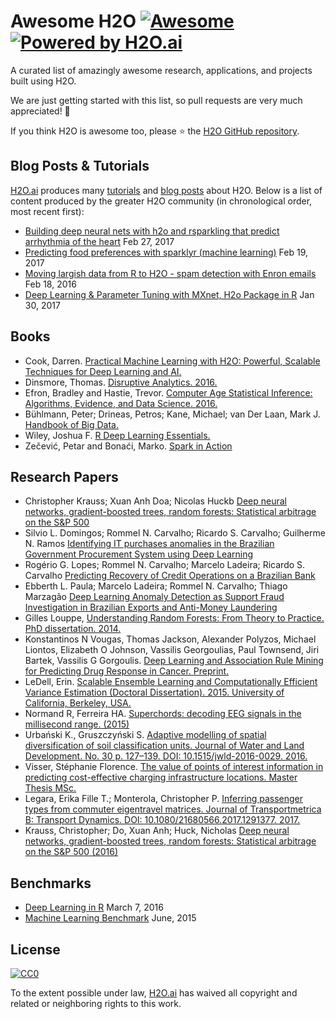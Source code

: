 # Awesome H2O [![Awesome](https://cdn.rawgit.com/sindresorhus/awesome/d7305f38d29fed78fa85652e3a63e154dd8e8829/media/badge.svg)](https://github.com/sindresorhus/awesome) [![Powered by H2O.ai](https://img.shields.io/badge/powered%20by-h2oai-yellow.svg)](https://github.com/h2oai/)

A curated list of amazingly awesome research, applications, and projects built using H2O. 

We are just getting started with this list, so pull requests are very much appreciated!  🙏

If you think H2O is awesome too, please ⭐ the [H2O GitHub repository](https://github.com/h2oai/h2o-3/).

## Blog Posts & Tutorials

[H2O.ai](http://www.h2o.ai/about/) produces many [tutorials](https://github.com/h2oai/h2o-tutorials) and [blog posts](http://blog.h2o.ai/) about H2O.  Below is a list of content produced by the greater H2O community (in chronological order, most recent first):

- [Building deep neural nets with h2o and rsparkling that predict arrhythmia of the heart](https://shiring.github.io/machine_learning/2017/02/27/h2o) Feb 27, 2017
- [Predicting food preferences with sparklyr (machine learning)](https://shiring.github.io/machine_learning/2017/02/19/food_spark) Feb 19, 2017
- [Moving largish data from R to H2O - spam detection with Enron emails](https://ellisp.github.io/blog/2017/02/18/svmlite) Feb 18, 2016
- [Deep Learning & Parameter Tuning with MXnet, H2o Package in R](http://blog.hackerearth.com/understanding-deep-learning-parameter-tuning-with-mxnet-h2o-package-in-r) Jan 30, 2017

## Books

- Cook, Darren. [Practical Machine Learning with H2O: Powerful, Scalable Techniques for Deep Learning and AI.](https://www.amazon.com/Practical-Machine-Learning-H2O-Techniques/dp/149196460X)
- Dinsmore, Thomas. [Disruptive Analytics. 2016.](http://link.springer.com/book/10.1007/978-1-4842-1311-7)
- Efron, Bradley and Hastie, Trevor. [Computer Age Statistical Inference: Algorithms, Evidence, and Data Science. 2016.](https://web.stanford.edu/~hastie/CASI/)
- Bühlmann, Peter; Drineas, Petros; Kane, Michael; van Der Laan, Mark J. [Handbook of Big Data.](https://www.crcpress.com/Handbook-of-Big-Data/Buhlmann-Drineas-Kane-van-der-Laan/p/book/9781482249071)
- Wiley, Joshua F. [R Deep Learning Essentials.](https://www.packtpub.com/big-data-and-business-intelligence/r-deep-learning-essentials)
- Zečević, Petar and Bonaći, Marko. [Spark in Action](https://www.manning.com/books/spark-in-action)

## Research Papers

- Christopher Krauss; Xuan Anh Doa; Nicolas Huckb [Deep neural networks, gradient-boosted trees, random forests: Statistical arbitrage on the S&P 500](http://www.sciencedirect.com/science/article/pii/S0377221716308657)
-  Silvio L. Domingos; Rommel N. Carvalho; Ricardo S. Carvalho; Guilherme N. Ramos [Identifying IT purchases anomalies in the Brazilian Government Procurement System using Deep Learning](http://ieeexplore.ieee.org/document/7838233/?reload=true)
-  Rogério G. Lopes; Rommel N. Carvalho; Marcelo Ladeira; Ricardo S. Carvalho [Predicting Recovery of Credit Operations on a Brazilian Bank](http://ieeexplore.ieee.org/abstract/document/7838243/)
- Ebberth L. Paula; Marcelo Ladeira; Rommel N. Carvalho; Thiago Marzagão [Deep Learning Anomaly Detection as Support Fraud Investigation in Brazilian Exports and Anti-Money Laundering](http://ieeexplore.ieee.org/abstract/document/7838276/)
- Gilles Louppe, [Understanding Random Forests: From Theory to Practice. PhD dissertation. 2014.](https://github.com/glouppe/phd-thesis)
- Konstantinos N Vougas, Thomas Jackson, Alexander Polyzos, Michael Liontos, Elizabeth O Johnson, Vassilis Georgoulias, Paul Townsend, Jiri Bartek, Vassilis G Gorgoulis. [Deep Learning and Association Rule Mining for Predicting Drug Response in Cancer. Preprint.](http://dx.doi.org/10.1101/070490)
- LeDell, Erin. [Scalable Ensemble Learning and Computationally Efficient Variance Estimation (Doctoral Dissertation). 2015. University of California, Berkeley, USA.](http://www.stat.berkeley.edu/~ledell/papers/ledell-phd-thesis.pdf)
- Normand R, Ferreira HA. [Superchords: decoding EEG signals in the millisecond range. (2015)](https://dx.doi.org/10.7287/peerj.preprints.1265v1)
- Urbański K., Gruszczyński S. [Adaptive modelling of spatial diversification of soil classification units. Journal of Water and Land Development. No. 30 p. 127–139. DOI: 10.1515/jwld-2016-0029. 2016.](https://www.degruyter.com/downloadpdf/j/jwld.2016.30.issue-1/jwld-2016-0029/jwld-2016-0029.xml)
- Visser, Stéphanie Florence. [The value of points of interest information in predicting cost-effective charging infrastructure locations. Master Thesis MSc.](http://www.rsm.nl/fileadmin/Images_NEW/ECFEB/The_value_of_points_of_interest_information.pdf)
- Legara, Erika Fille T.; Monterola, Christopher P. [Inferring passenger types from commuter eigentravel matrices. Journal of Transportmetrica B: Transport Dynamics. DOI: 10.1080/21680566.2017.1291377. 2017.](http://www.tandfonline.com/doi/abs/10.1080/21680566.2017.1291377?journalCode=ttrb20)
- Krauss, Christopher; Do, Xuan Anh; Huck, Nicholas [Deep neural networks, gradient-boosted trees, random forests: Statistical arbitrage on the S&P 500 (2016)](http://dx.doi.org/10.1016/j.ejor.2016.10.031)

## Benchmarks

- [Deep Learning in R](http://www.rblog.uni-freiburg.de/2017/02/07/deep-learning-in-r/) March 7, 2016
- [Machine Learning Benchmark](https://github.com/szilard/benchm-ml) June, 2015

## License

[![CC0](https://i.creativecommons.org/p/zero/1.0/88x31.png)](https://creativecommons.org/publicdomain/zero/1.0/)

To the extent possible under law, [H2O.ai](http://h2o.ai) has waived all copyright and related or neighboring rights to this work.
